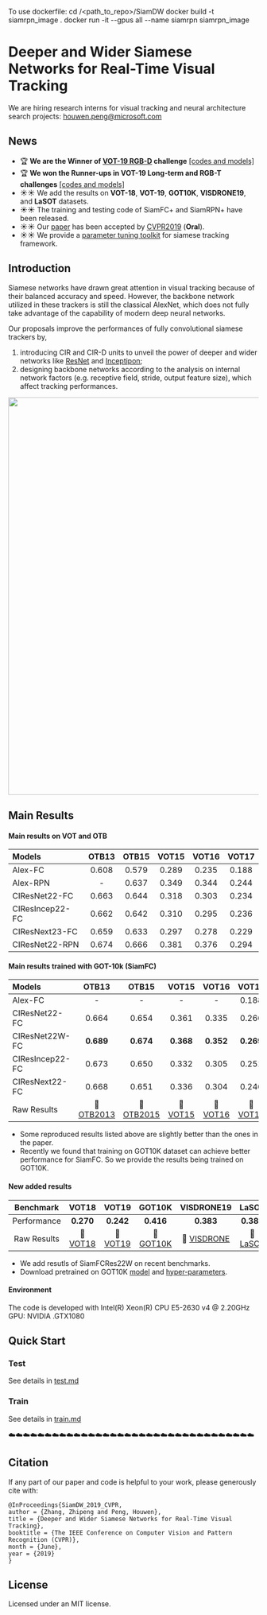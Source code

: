 To use dockerfile: 
cd /<path_to_repo>/SiamDW
docker build -t siamrpn_image .
docker run -it --gpus all --name siamrpn siamrpn_image


# Deeper and Wider Siamese Networks for Real-Time Visual Tracking
We are hiring research interns for visual tracking and neural architecture search projects: houwen.peng@microsoft.com

## News
- :trophy: **We are the Winner of [VOT-19 RGB-D](http://data.votchallenge.net/vot2019/vot2019_rgbt.pdf) challenge** [[codes and models]](https://github.com/researchmm/VOT2019)
- :trophy: **We won the Runner-ups in VOT-19 Long-term and RGB-T challenges** [[codes and models]](https://github.com/researchmm/VOT2019)
- :sunny::sunny: We add the results on **VOT-18**, **VOT-19**, **GOT10K**, **VISDRONE19**, and **LaSOT** datasets.
- :sunny::sunny: The training and testing code of SiamFC+ and SiamRPN+ have been released.
- :sunny::sunny: Our [paper](http://openaccess.thecvf.com/content_CVPR_2019/html/Zhang_Deeper_and_Wider_Siamese_Networks_for_Real-Time_Visual_Tracking_CVPR_2019_paper.html) has been accepted by [CVPR2019](https://openaccess.thecvf.com/content_CVPR_2019/papers/Zhang_Deeper_and_Wider_Siamese_Networks_for_Real-Time_Visual_Tracking_CVPR_2019_paper.pdf) (**Oral**).
- :sunny::sunny: We provide a [parameter tuning toolkit](#TUNE-TOOLKIT) for siamese tracking framework.


## Introduction
Siamese networks have drawn great attention in visual tracking because of their balanced accuracy and speed.  However, the backbone network utilized in these trackers is still the classical AlexNet, which does not fully take advantage of the capability of modern deep neural networks. 
  
Our proposals improve the performances of fully convolutional siamese trackers by,
1) introducing CIR and CIR-D units to unveil the power of deeper and wider networks like [ResNet](https://arxiv.org/abs/1512.03385) and [Inceptipon](https://arxiv.org/abs/1409.4842); 
2) designing backbone networks according to the analysis on internal network factors (e.g. receptive field, stride, output feature size), which affect tracking performances.

<div align="center">
  <img src="demo/vis.gif" width="800px" />
  <!-- <p>Example SiamFC, SiamRPN and SiamMask outputs.</p> -->
</div>

<!-- :tada::tada: **Highlight !!**
Siamese tracker is severely sensitive to hyper-parameter, which is a common sense in tracking field. Although significant progresses have been made in some works, the result is hard to reproduce. In this case, we provide a [parameter tuning toolkit]() to make our model being reproduced easily. We hope our efforts and supplies will be helpful to your work. -->

## Main Results
#### Main results on VOT and OTB
| Models  | OTB13 | OTB15 | VOT15 | VOT16 | VOT17|
| :------ | :------: | :------: | :------: | :------: | :------: | 
| Alex-FC      | 0.608 | 0.579 | 0.289 | 0.235 | 0.188 |
| Alex-RPN     | -     | 0.637 | 0.349 | 0.344 | 0.244 |
| CIResNet22-FC  | 0.663 | 0.644 | 0.318 | 0.303 | 0.234 |
| CIResIncep22-FC| 0.662 | 0.642 | 0.310 | 0.295 | 0.236 |
| CIResNext23-FC | 0.659 | 0.633 | 0.297 | 0.278 | 0.229 |
| CIResNet22-RPN| 0.674 | 0.666 | 0.381 | 0.376 | 0.294 |

#### Main results trained with GOT-10k (SiamFC)
| Models  | OTB13 | OTB15 | VOT15 | VOT16 | VOT17|
| :------ | :------: | :------: | :------: | :------: | :------: |
| Alex-FC        |-      | -     | -     | -     |0.188     | 
| CIResNet22-FC  | 0.664 | 0.654 | 0.361 | 0.335 | 0.266| 
| CIResNet22W-FC | **0.689** | **0.674** | **0.368** | **0.352** | **0.269** |
| CIResIncep22-FC| 0.673 | 0.650 | 0.332 | 0.305 | 0.251|
| CIResNext22-FC | 0.668 | 0.651 | 0.336 | 0.304 | 0.246|
| Raw Results | :paperclip: [OTB2013](https://pan.baidu.com/s/1HgkjUmnYl7qagIkz9u4r_A) | :paperclip: [OTB2015](https://pan.baidu.com/s/1ZgL4DQL57cuWfqxLFmUR1A)  | :paperclip: [VOT15](https://pan.baidu.com/s/1SGLcMWgrBuBT_kaXMdQBug)  | :paperclip: [VOT16](https://pan.baidu.com/s/12jmWEwo4tjbM4SHSKgULNw) |  :paperclip: [VOT17](https://pan.baidu.com/s/1UWQRE2VrJrONpj293el4Pw) |

- Some reproduced results listed above are slightly better than the ones in the paper.
- Recently we found that training on GOT10K dataset can achieve better performance for SiamFC. So we provide the results being trained on GOT10K.
<!-- - Download pretrained on GOT10K [model](https://drive.google.com/file/d/1xvexXCUCB0gCYFnShj3NQ4Xuk52lLLtE/view?usp=sharing).  -->


#### New added results
| Benchmark | VOT18| VOT19 | GOT10K | VISDRONE19 | LaSOT | 
|:------: |:------: | :------: |  :------: | :------: | :------: | 
| Performance   | **0.270** | **0.242** | **0.416**  | **0.383** |**0.384**|
| Raw Results | :paperclip: [VOT18](https://pan.baidu.com/s/1hKg-n4PTPL_VCEdxCrXMAA) | :paperclip: [VOT19](https://pan.baidu.com/s/1mwPrMJhi79_TO40RzTAwvQ) | :paperclip: [GOT10K](https://pan.baidu.com/s/10INTbmtfL-EdfkAmDQgcKw) |:paperclip: [VISDRONE](https://pan.baidu.com/s/17MLGaHEFEFG3yWUmLqJ7ig) | :paperclip: [LaSOT](https://drive.google.com/file/d/1Mu-tOpgMdfnlUGS1Tr6ugexmzhlqVUDu/view?usp=sharing) |

- We add resutls of SiamFCRes22W on recent benchmarks.
- Download pretrained on GOT10K [model](https://drive.google.com/file/d/1sfmy1nImNw_mstGLEOgpmJydQvSuaobI/view?usp=sharing) and [hyper-parameters](https://drive.google.com/file/d/1UAswI6Dd-TkbDa8oqRgSPPLUgiM9p--L/view?usp=sharing).


#### Environment
The code is developed with Intel(R) Xeon(R) CPU E5-2630 v4 @ 2.20GHz GPU: NVIDIA .GTX1080



## Quick Start
### Test
See details in [test.md](lib/tutorials/test.md)

### Train
See details in [train.md](lib/tutorials/train.md)

:cloud::cloud::cloud::cloud::cloud::cloud::cloud::cloud::cloud::cloud::cloud::cloud::cloud::cloud::cloud::cloud::cloud::cloud::cloud::cloud::cloud::cloud::cloud::cloud::cloud::cloud::cloud::cloud::cloud::cloud::cloud::cloud::cloud::cloud:

## Citation
If any part of our paper and code is helpful to your work, please generously cite with:

```
@InProceedings{SiamDW_2019_CVPR,
author = {Zhang, Zhipeng and Peng, Houwen},
title = {Deeper and Wider Siamese Networks for Real-Time Visual Tracking},
booktitle = {The IEEE Conference on Computer Vision and Pattern Recognition (CVPR)},
month = {June},
year = {2019}
} 
```

## License
Licensed under an MIT license.



